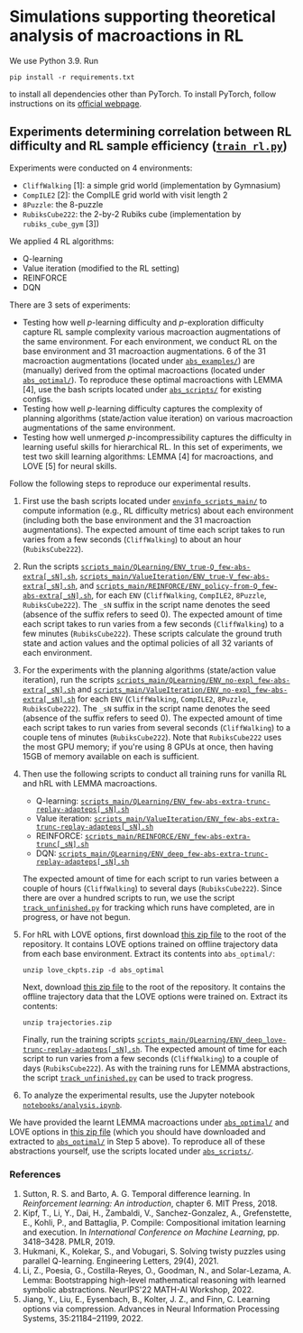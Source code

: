 # Simulations supporting theoretical analysis of macroactions in RL

We use Python 3.9. Run
```
pip install -r requirements.txt
```
to install all dependencies other than PyTorch.
To install PyTorch, follow instructions on its [official webpage](https://pytorch.org/get-started/previous-versions/).

## Experiments determining correlation between RL difficulty and RL sample efficiency ([`train_rl.py`](train_rl.py))

Experiments were conducted on 4 environments:
* `CliffWalking` [1]: a simple grid world (implementation by Gymnasium)
* `CompILE2` [2]: the CompILE grid world with visit length 2
* `8Puzzle`: the 8-puzzle
* `RubiksCube222`: the 2-by-2 Rubiks cube (implementation by `rubiks_cube_gym` [3])

We applied 4 RL algorithms:
* Q-learning
* Value iteration (modified to the RL setting)
* REINFORCE
* DQN

There are 3 sets of experiments:
* Testing how well $p$-learning difficulty and $p$-exploration difficulty
  capture RL sample complexity various macroaction augmentations of the same environment.
  For each environment, we conduct RL on the base environment and 31 macroaction augmentations.
  6 of the 31 macroaction augmentations (located under [`abs_examples/`](abs_examples/))
  are (manually) derived from the optimal macroactions (located under [`abs_optimal/`](abs_optimal/)).
  To reproduce these optimal macroactions with LEMMA [4],
  use the bash scripts located under [`abs_scripts/`](abs_scripts/) for existing configs.
* Testing how well $p$-learning difficulty captures the complexity of planning algorithms
  (state/action value iteration) on various macroaction augmentations of the same environment.
* Testing how well unmerged $p$-incompressibility captures the difficulty in learning
  useful skills for hierarchical RL. In this set of experiments, we test two skill learning algorithms:
  LEMMA [4] for macroactions, and LOVE [5] for neural skills.

Follow the following steps to reproduce our experimental results.
1. First use the bash scripts located under [`envinfo_scripts_main/`](envinfo_scripts_main/)
   to compute information (e.g., RL difficulty metrics) about each environment
   (including both the base environment and the 31 macroaction augmentations).
   The expected amount of time each script takes to run
   varies from a few seconds (`CliffWalking`) to about an hour (`RubiksCube222`).
2. Run the scripts [`scripts_main/QLearning/ENV_true-Q_few-abs-extra[_sN].sh`](scripts_main/QLearning/),
   [`scripts_main/ValueIteration/ENV_true-V_few-abs-extra[_sN].sh`](scripts_main/ValueIteration/),
   and [`scripts_main/REINFORCE/ENV_policy-from-Q_few-abs-extra[_sN].sh`](scripts_main/REINFORCE/),
   for each `ENV` (`CliffWalking`, `CompILE2`, `8Puzzle`, `RubiksCube222`).
   The `_sN` suffix in the script name denotes the seed (absence of the suffix refers to seed 0).
   The expected amount of time each script takes to run
   varies from a few seconds (`CliffWalking`) to a few minutes (`RubiksCube222`).
   These scripts calculate the ground truth state and action values and the optimal policies
   of all 32 variants of each environment.
3. For the experiments with the planning algorithms (state/action value iteration),
   run the scripts [`scripts_main/QLearning/ENV_no-expl_few-abs-extra[_sN].sh`](scripts_main/QLearning/)
   and [`scripts_main/ValueIteration/ENV_no-expl_few-abs-extra[_sN].sh`](scripts_main/ValueIteration/)
   for each `ENV` (`CliffWalking`, `CompILE2`, `8Puzzle`, `RubiksCube222`).
   The `_sN` suffix in the script name denotes the seed (absence of the suffix refers to seed 0).
   The expected amount of time each script takes to run
   varies from several seconds (`CliffWalking`) to a couple tens of minutes (`RubiksCube222`).
   Note that `RubiksCube222` uses the most GPU memory;
   if you're using 8 GPUs at once, then having 15GB of memory available on each is sufficient.
4. Then use the following scripts to conduct all training runs for vanilla RL and hRL with LEMMA macroactions.
    * Q-learning: [`scripts_main/QLearning/ENV_few-abs-extra-trunc-replay-adapteps[_sN].sh`](scripts_main/QLearning/)
    * Value iteration: [`scripts_main/ValueIteration/ENV_few-abs-extra-trunc-replay-adapteps[_sN].sh`](scripts_main/ValueIteration/)
    * REINFORCE: [`scripts_main/REINFORCE/ENV_few-abs-extra-trunc[_sN].sh`](scripts_main/REINFORCE/)
    * DQN: [`scripts_main/QLearning/ENV_deep_few-abs-extra-trunc-replay-adapteps[_sN].sh`](scripts_main/QLearning/)

   The expected amount of time for each script to run varies
   between a couple of hours (`CliffWalking`) to several days (`RubiksCube222`).
   Since there are over a hundred scripts to run,
   we use the script [`track_unfinished.py`](track_unfinished.py) for tracking which runs have completed,
   are in progress, or have not begun.
5. For hRL with LOVE options, first download
   [this zip file](https://drive.google.com/file/d/14hbTFdXMnokwsbZ-NfF7AA0OLYTEIkOd/view?usp=sharing)
   to the root of the repository. It contains LOVE options trained on offline trajectory data
   from each base environment. Extract its contents into `abs_optimal/`:
   ```
   unzip love_ckpts.zip -d abs_optimal
   ```
   Next, download [this zip file](https://drive.google.com/file/d/1tKuBSpq4lu3XiOuTjYXn5I3__XytgnLE/view?usp=sharing)
   to the root of the repository. It contains the offline trajectory data that the LOVE options were trained on.
   Extract its contents:
   ```
   unzip trajectories.zip
   ```
   Finally, run the training scripts
   [`scripts_main/QLearning/ENV_deep_love-trunc-replay-adapteps[_sN].sh`](scripts_main/QLearning/).
   The expected amount of time for each script to run varies
   from a few seconds (`CliffWalking`) to a couple of days (`RubiksCube222`).
   As with the training runs for LEMMA abstractions,
   the script [`track_unfinished.py`](track_unfinished.py) can be used to track progress.
6. To analyze the experimental results, use the Jupyter notebook [`notebooks/analysis.ipynb`](notebooks/analysis.ipynb).

We have provided the learnt LEMMA macroactions under [`abs_optimal/`](abs_optimal/)
and LOVE options in [this zip file](https://drive.google.com/file/d/14hbTFdXMnokwsbZ-NfF7AA0OLYTEIkOd/view?usp=sharing)
(which you should have downloaded and extracted to [`abs_optimal/`](abs_optimal/) in Step 5 above).
To reproduce all of these abstractions yourself, use the scripts located under [`abs_scripts/`](abs_scripts/).

### References

1. Sutton, R. S. and Barto, A. G. Temporal difference learning.
   In *Reinforcement learning: An introduction*, chapter 6.
   MIT Press, 2018.
2. Kipf, T., Li, Y., Dai, H., Zambaldi, V., Sanchez-Gonzalez,
   A., Grefenstette, E., Kohli, P., and Battaglia, P.
   Compile: Compositional imitation learning and execution.
   In *International Conference on Machine Learning*, pp.
   3418–3428. PMLR, 2019.
3. Hukmani, K., Kolekar, S., and Vobugari, S. Solving twisty
   puzzles using parallel Q-learning. Engineering Letters,
   29(4), 2021.
4. Li, Z., Poesia, G., Costilla-Reyes, O., Goodman, N., and
   Solar-Lezama, A. Lemma: Bootstrapping high-level
   mathematical reasoning with learned symbolic abstractions.
   NeurIPS'22 MATH-AI Workshop, 2022.
5. Jiang, Y., Liu, E., Eysenbach, B., Kolter, J. Z., and Finn, C.
   Learning options via compression. Advances in Neural
   Information Processing Systems, 35:21184–21199, 2022.
